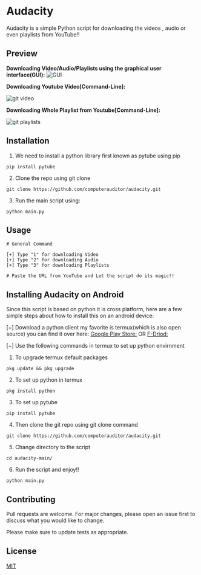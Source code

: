 # Audacity

Audacity is a simple Python script for downloading the videos , audio or even playlists from YouTube!!

## Preview

**Downloading Video/Audio/Playlists using the graphical user interface(GUI):**
![GUI](https://github.com/computerauditor/Audacity/assets/117805200/18183d7c-9bf0-4a45-a14b-7b3343f27c87)

**Downloading Youtube Video[Command-Line]:**

![git video](https://user-images.githubusercontent.com/117805200/213721558-4d1f017d-355d-48a3-a2b0-3ed17a4f9711.png)

**Downloading Whole Playlist from Youtube[Command-Line]:**

![git playlists](https://user-images.githubusercontent.com/117805200/213721886-81c71f51-812d-4544-a0bc-7e015aea1bb8.png)

## Installation

1. We need to install a python library first known as pytube using pip

```pip
pip install pytube
```
2. Clone the repo using git clone
```
git clone https://github.com/computerauditor/audacity.git
```
3. Run the main script using:
```
python main.py
```
## Usage

```
# General Command

[+] Type "1" for downloading Video
[+] Type "2" for downloading Audio
[+] Type "3" for downloading Playlists

# Paste the URL from YouTube and Let the script do its magic!!

```

## Installing Audacity on Android

Since this script is based on python it is cross platform, here are a few simple steps about how to install this on an android device:

[+] Download a python client my favorite is termux(which is also open source) you can find it over here:
[Google Play Store:](https://play.google.com/store/apps/details?id=com.termux&hl=en_IN&gl=US)
OR
[F-Driod:](https://f-droid.org/en/packages/com.termux/)

[+] Use the following commands in termux to set up python envirnment

1. To upgrade termux default packages 
```
pkg update && pkg upgrade
```
2. To set up python in termux
```
pkg install python
```
3. To set up pytube 
```
pip install pytube
```
4. Then clone the git repo using git clone command
```
git clone https://github.com/computerauditor/audacity.git
```
5. Change directory to the script
```
cd audacity-main/
```
6. Run the script and enjoy!!
```
python main.py
```

## Contributing

Pull requests are welcome. For major changes, please open an issue first
to discuss what you would like to change.

Please make sure to update tests as appropriate.

## License

[MIT](https://github.com/computerauditor/Audacity/blob/main/LICENSE.md)
